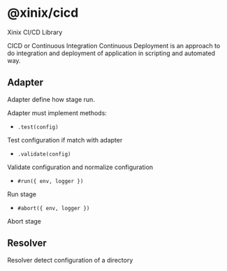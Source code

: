 # @xinix/cicd

Xinix CI/CD Library

CICD or Continuous Integration Continuous Deployment is an approach to do integration and deployment of application in scripting and automated way.

## Adapter

Adapter define how stage run.

Adapter must implement methods:

- `.test(config)`

Test configuration if match with adapter

- `.validate(config)`

Validate configuration and normalize configuration

- `#run({ env, logger })`

Run stage

- `#abort({ env, logger })`

Abort stage

## Resolver

Resolver detect configuration of a directory

